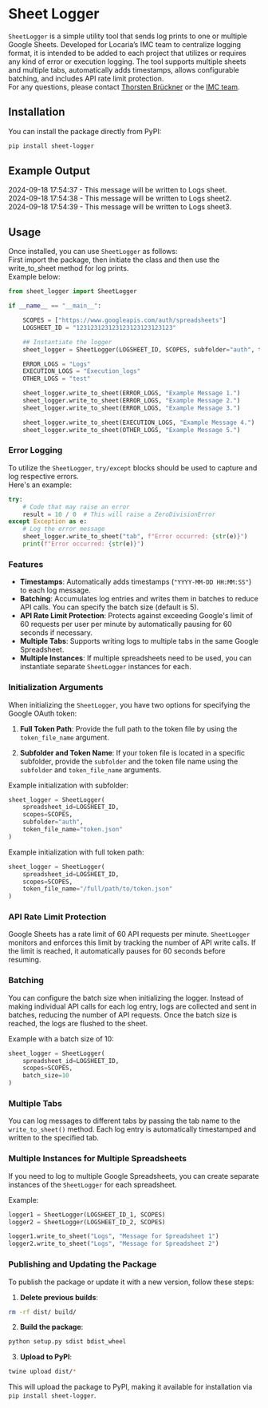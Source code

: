 # Sheet Logger

`SheetLogger` is a simple utility tool that sends log prints to one or multiple Google Sheets. Developed for Locaria’s IMC team to centralize logging format, it is intended to be added to each project that utilizes or requires any kind of error or execution logging. The tool supports multiple sheets and multiple tabs, automatically adds timestamps, allows configurable batching, and includes API rate limit protection.  
For any questions, please contact [Thorsten Brückner](mailto:thorsten.brueckner@locaria.com) or the [IMC team](mailto:data_team@locaria.com).

## Installation

You can install the package directly from PyPI:

```bash
pip install sheet-logger
```

## Example Output
2024-09-18 17:54:37 - This message will be written to Logs sheet.  
2024-09-18 17:54:38 - This message will be written to Logs sheet2.  
2024-09-18 17:54:39 - This message will be written to Logs sheet3.  

## Usage

Once installed, you can use `SheetLogger` as follows:  
First import the package, then initiate the class and then use the write_to_sheet method for log prints.  
Example below:  

```python
from sheet_logger import SheetLogger

if __name__ == "__main__":

    SCOPES = ["https://www.googleapis.com/auth/spreadsheets"]
    LOGSHEET_ID = "123123123123123123123123123"

    ## Instantiate the logger
    sheet_logger = SheetLogger(LOGSHEET_ID, SCOPES, subfolder="auth", token_file_name="token.json")

    ERROR_LOGS = "Logs"
    EXECUTION_LOGS = "Execution_logs"
    OTHER_LOGS = "test"

    sheet_logger.write_to_sheet(ERROR_LOGS, "Example Message 1.")
    sheet_logger.write_to_sheet(ERROR_LOGS, "Example Message 2.")
    sheet_logger.write_to_sheet(ERROR_LOGS, "Example Message 3.")

    sheet_logger.write_to_sheet(EXECUTION_LOGS, "Example Message 4.")
    sheet_logger.write_to_sheet(OTHER_LOGS, "Example Message 5.")
```

### Error Logging
To utilize the `SheetLogger`, `try/except` blocks should be used to capture and log respective errors.  
Here's an example:

```python
try:
    # Code that may raise an error
    result = 10 / 0  # This will raise a ZeroDivisionError
except Exception as e:
    # Log the error message
    sheet_logger.write_to_sheet("tab", f"Error occurred: {str(e)}")
    print(f"Error occurred: {str(e)}")
```

### Features

- **Timestamps**: Automatically adds timestamps (`"YYYY-MM-DD HH:MM:SS"`) to each log message.
- **Batching**: Accumulates log entries and writes them in batches to reduce API calls. You can specify the batch size (default is 5).
- **API Rate Limit Protection**: Protects against exceeding Google's limit of 60 requests per user per minute by automatically pausing for 60 seconds if necessary.
- **Multiple Tabs**: Supports writing logs to multiple tabs in the same Google Spreadsheet.
- **Multiple Instances**: If multiple spreadsheets need to be used, you can instantiate separate `SheetLogger` instances for each.

### Initialization Arguments

When initializing the `SheetLogger`, you have two options for specifying the Google OAuth token:

1. **Full Token Path**: Provide the full path to the token file by using the `token_file_name` argument.
   
2. **Subfolder and Token Name**: If your token file is located in a specific subfolder, provide the `subfolder` and the token file name using the `subfolder` and `token_file_name` arguments.

Example initialization with subfolder:

```python
sheet_logger = SheetLogger(
    spreadsheet_id=LOGSHEET_ID, 
    scopes=SCOPES, 
    subfolder="auth", 
    token_file_name="token.json"
)
```

Example initialization with full token path:

```python
sheet_logger = SheetLogger(
    spreadsheet_id=LOGSHEET_ID, 
    scopes=SCOPES, 
    token_file_name="/full/path/to/token.json"
)
```

### API Rate Limit Protection

Google Sheets has a rate limit of 60 API requests per minute. `SheetLogger` monitors and enforces this limit by tracking the number of API write calls. If the limit is reached, it automatically pauses for 60 seconds before resuming.

### Batching

You can configure the batch size when initializing the logger. Instead of making individual API calls for each log entry, logs are collected and sent in batches, reducing the number of API requests. Once the batch size is reached, the logs are flushed to the sheet.

Example with a batch size of 10:

```python
sheet_logger = SheetLogger(
    spreadsheet_id=LOGSHEET_ID, 
    scopes=SCOPES, 
    batch_size=10
)
```

### Multiple Tabs

You can log messages to different tabs by passing the tab name to the `write_to_sheet()` method. Each log entry is automatically timestamped and written to the specified tab.

### Multiple Instances for Multiple Spreadsheets

If you need to log to multiple Google Spreadsheets, you can create separate instances of the `SheetLogger` for each spreadsheet.

Example:

```python
logger1 = SheetLogger(LOGSHEET_ID_1, SCOPES)
logger2 = SheetLogger(LOGSHEET_ID_2, SCOPES)

logger1.write_to_sheet("Logs", "Message for Spreadsheet 1")
logger2.write_to_sheet("Logs", "Message for Spreadsheet 2")
```

### Publishing and Updating the Package

To publish the package or update it with a new version, follow these steps:

1. **Delete previous builds**:
```bash
rm -rf dist/ build/
```

2. **Build the package**:

```bash
python setup.py sdist bdist_wheel
```

3. **Upload to PyPI**:

```bash
twine upload dist/*
```

This will upload the package to PyPI, making it available for installation via `pip install sheet-logger`.